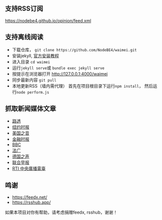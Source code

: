 支持RSS订阅
------

https://nodebe4.github.io/opinion/feed.xml

支持离线阅读
------
- 下载仓库， `git clone https://github.com/NodeBE4/waimei.git`
- 安装jekyll, [官方安装教程](https://jekyllrb.com/docs/installation/)
- 进入目录 `cd waimei`
- 运行`jekyll serve`或 `bundle exec jekyll serve`
- 按提示在浏览器打开 http://127.0.0.1:4000/waimei
- 同步最新内容 `git pull`
- 本地更新RSS（墙内需代理） 首先在项目根目录下运行`npm install`， 然后运行`node perform.js`

抓取新闻媒体文章
------

- [路透](https://feedx.net/rss/reuters.xml)
- [纽约时报](https://feedx.net/rss/nytimes.xml)
- [美国之音](https://feedx.net/rss/mgzy1.xml)
- [金融时报](https://feedx.net/rss/ft.xml)
- [BBC](https://rsshub-node.herokuapp.com/bbc/chinese)
- [法广](https://feedx.net/rss/rfi.xml)
- [德国之声](https://feedx.net/rss/dw.xml)
- [联合早报](https://rsshub-node.herokuapp.com/zaobao/realtime/china)
- [RTI 中央廣播電臺](http://www.rti.org.tw/rss/)

鸣谢
------

- https://feedx.net/
- https://rsshub.app/

如果本项目对你有帮助，请考虑捐赠feedx, rsshub，谢谢！
